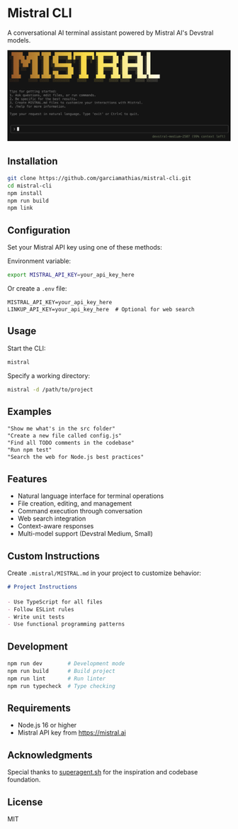 # Mistral CLI

A conversational AI terminal assistant powered by Mistral AI's Devstral models.

![Mistral CLI Screenshot](./media/screenshot.png)

## Installation

```bash
git clone https://github.com/garciamathias/mistral-cli.git
cd mistral-cli
npm install
npm run build
npm link
```

## Configuration

Set your Mistral API key using one of these methods:

Environment variable:
```bash
export MISTRAL_API_KEY=your_api_key_here
```

Or create a `.env` file:
```
MISTRAL_API_KEY=your_api_key_here
LINKUP_API_KEY=your_api_key_here  # Optional for web search
```

## Usage

Start the CLI:
```bash
mistral
```

Specify a working directory:
```bash
mistral -d /path/to/project
```

## Examples

```
"Show me what's in the src folder"
"Create a new file called config.js"
"Find all TODO comments in the codebase"
"Run npm test"
"Search the web for Node.js best practices"
```

## Features

- Natural language interface for terminal operations
- File creation, editing, and management
- Command execution through conversation
- Web search integration
- Context-aware responses
- Multi-model support (Devstral Medium, Small)

## Custom Instructions

Create `.mistral/MISTRAL.md` in your project to customize behavior:

```markdown
# Project Instructions

- Use TypeScript for all files
- Follow ESLint rules
- Write unit tests
- Use functional programming patterns
```

## Development

```bash
npm run dev        # Development mode
npm run build      # Build project
npm run lint       # Run linter
npm run typecheck  # Type checking
```

## Requirements

- Node.js 16 or higher
- Mistral API key from https://mistral.ai

## Acknowledgments

Special thanks to [superagent.sh](https://superagent.sh) for the inspiration and codebase foundation.

## License

MIT